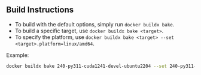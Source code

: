 ## Build Instructions

- To build with the default options, simply run `docker buildx bake`.
- To build a specific target, use `docker buildx bake <target>`.
- To specify the platform, use `docker buildx bake <target> --set <target>.platform=linux/amd64`.

Example:

```bash
docker buildx bake 240-py311-cuda1241-devel-ubuntu2204 --set 240-py311-cuda1241-devel-ubuntu2204.platform=linux/amd64
```
